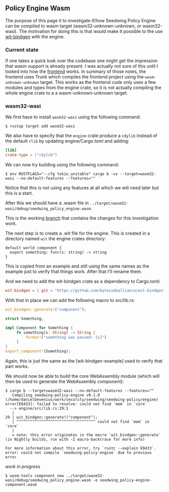 ## Policy Engine Wasm
The purpose of this page it to investigate if/how Seedwing Policy Engine can be
compiled to wasm target (wasm32-unknown-unknown, or wasm32-wasi). The motivation
for doing this is that would make it possible to the use [wit-bindgen] with the
engine.

### Current state
If one takes a quick look over the codebase one might get the impression that
wasm support is already present. I was actually not sure of this until I looked
into how the [frontend] works. In summary of those notes, the frontend uses
Trunk which compiles the frontend project using the `wasm-unknown-unknown`
target. This works as the frontend code only uses a few modules and types from
the engine crate, so it is not actually compiling the whole engine crate to
a a wasm-unknown-unknown target.

### wasm32-wasi
We first have to install `wasm32-wasi` using the following command:
```console
$ rustup target add wasm32-wasi
```
We also have to specify that the `engine` crate produce a `cdylib` instead of
the default `rlib` by updating engine/Cargo.toml and adding:
```toml
[lib]
crate-type = ["cdylib"]
```

We can now try building using the following command:
```
$ env RUSTFLAGS="--cfg tokio_unstable" cargo b -vv --target=wasm32-wasi --no-default-features --features="" 
```
Notice that this is not using any features at all which we will need later but
this is a start.

After this we should have a .wasm file in
`../target/wasm32-wasi/debug/seedwing_policy_engine.wasm`.

This is the working [branch] that contains the changes for this investigation
work.

The next step is to create a .wit file for the engine. This is created in
a directory named `wit` the engine crates directory:
```
default world component {
  export something: func(s: string) -> string
}
```
This is copied from an example and still using the same names as the example
just to verify that things work. After that I'll rename them.

And we need to add the wit-bindgen crate as a dependency to Cargo.toml:
```toml
wit-bindgen = { git = "https://github.com/bytecodealliance/wit-bindgen", version = "0.5.0" }
```
With that in place we can add the following macro to src/lib.rs:
```rust
wit_bindgen::generate!("component");

struct Something;

impl Component for Something {
     fn something(s: String) -> String {
         format!("something was passed: {s}")
     }
}                                                                               
export_component!(Something);
```
Again, this is just the same as the [wit-bindgen-example] used to verify that
part works.

We should now be able to build the core WebAssembly module (which will then be
used to generate the WebAssembly component):
```console
$ cargo b --target=wasm32-wasi --no-default-features --features="" 
   Compiling seedwing-policy-engine v0.1.0 (/home/danielbevenius/work/security/seedwing/seedwing-policy/engine)
error[E0433]: failed to resolve: could not find `mem` in `core`
  --> engine/src/lib.rs:29:1
   |
29 | wit_bindgen::generate!("component");
   | ^^^^^^^^^^^^^^^^^^^^^^^^^^^^^^^^^^^ could not find `mem` in `core`
   |
   = note: this error originates in the macro `wit_bindgen::generate` (in Nightly builds, run with -Z macro-backtrace for more info)

For more information about this error, try `rustc --explain E0433`.
error: could not compile `seedwing-policy-engine` due to previous error
```

_work in progress_

```console
$ wasm-tools component new ../target/wasm32-wasi/debug/seedwing_policy_engine.wasm -o seedwing_policy-engine-component.wasm
```


[wit-bindgen]: https://github.com/danbev/learning-wasi/blob/master/notes/wit-bindgen.md
[frontend]: ./frontend.md
[branch]: https://github.com/danbev/seedwing-policy/tree/wasi

